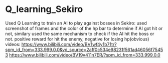 # Q_learning_Sekiro
Used Q Learning to train an AI to play against bosses in Sekiro:
used screenshot of frames and the color of the hp bar to determine if AI got hit or not, similary used the same mechanism to check if the AI hit the boss or not. 
positive reward for hit the enemy, negative for losing hp(obvious)
videos: https://www.bilibili.com/video/BV1wf4y1b71t/?spm_id_from=333.999.0.0&vd_source=2aff0c534e98231f561ad46056f75453 
https://www.bilibili.com/video/BV19v411n7ER/?spm_id_from=333.999.0.0
